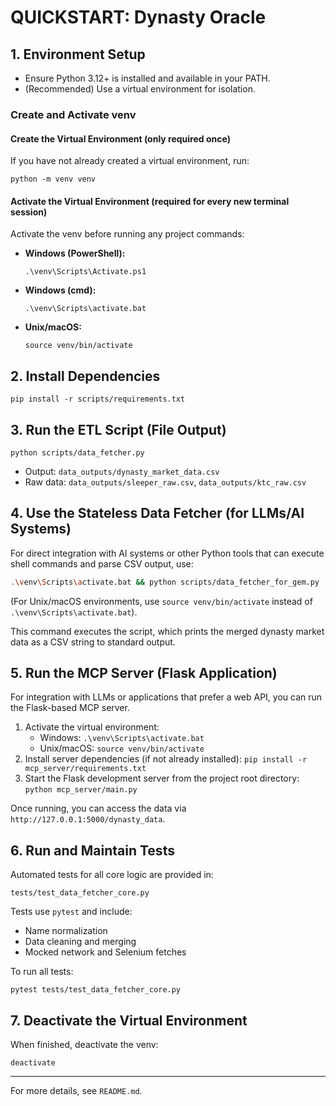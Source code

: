 # QUICKSTART: Dynasty Oracle

## 1. Environment Setup

- Ensure Python 3.12+ is installed and available in your PATH.
- (Recommended) Use a virtual environment for isolation.

### Create and Activate venv

#### Create the Virtual Environment (only required once)
If you have not already created a virtual environment, run:
```
python -m venv venv
```

#### Activate the Virtual Environment (required for every new terminal session)
Activate the venv before running any project commands:
- **Windows (PowerShell):**
  ```
  .\venv\Scripts\Activate.ps1
  ```
- **Windows (cmd):**
  ```
  .\venv\Scripts\activate.bat
  ```
- **Unix/macOS:**
  ```
  source venv/bin/activate
  ```

## 2. Install Dependencies
```
pip install -r scripts/requirements.txt
```


## 3. Run the ETL Script (File Output)
```
python scripts/data_fetcher.py
```
- Output: `data_outputs/dynasty_market_data.csv`
- Raw data: `data_outputs/sleeper_raw.csv`, `data_outputs/ktc_raw.csv`

## 4. Use the Stateless Data Fetcher (for LLMs/AI Systems)

For direct integration with AI systems or other Python tools that can execute shell commands and parse CSV output, use:
```bash
.\venv\Scripts\activate.bat && python scripts/data_fetcher_for_gem.py
```
(For Unix/macOS environments, use `source venv/bin/activate` instead of `.\venv\Scripts\activate.bat`).

This command executes the script, which prints the merged dynasty market data as a CSV string to standard output.

## 5. Run the MCP Server (Flask Application)

For integration with LLMs or applications that prefer a web API, you can run the Flask-based MCP server.

1.  Activate the virtual environment:
    *   Windows: `.\venv\Scripts\activate.bat`
    *   Unix/macOS: `source venv/bin/activate`
2.  Install server dependencies (if not already installed):
    `pip install -r mcp_server/requirements.txt`
3.  Start the Flask development server from the project root directory:
    `python mcp_server/main.py`

Once running, you can access the data via `http://127.0.0.1:5000/dynasty_data`.

## 6. Run and Maintain Tests

Automated tests for all core logic are provided in:
```
tests/test_data_fetcher_core.py
```
Tests use `pytest` and include:
- Name normalization
- Data cleaning and merging
- Mocked network and Selenium fetches

To run all tests:
```
pytest tests/test_data_fetcher_core.py
```

## 7. Deactivate the Virtual Environment

When finished, deactivate the venv:
```
deactivate
```

---
For more details, see `README.md`.
